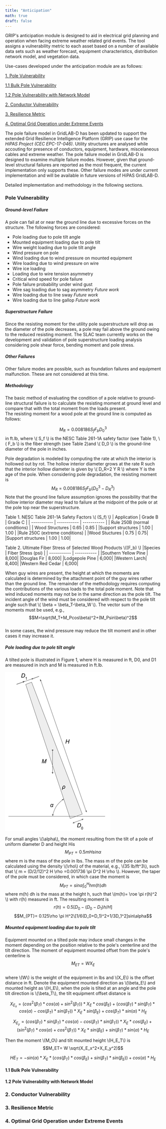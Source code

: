 ```yaml
---
title: "Anticipation"
math: true
draft: false
---
```


GRIP's anticipation module is designed to aid in electrical grid planning and operation when facing extreme weather related grid events. The tool assigns a vulnerability metric to each asset based on a number of available data sets such as weather forecast, equipment characteristics, distribution network model, and vegetation data.

Use-cases developed under the anticipation module are as follows: 

[1. Pole Vulnerability](#Pole-Vulnerability)

[1.1 Bulk Pole Vulnerability](#Bulk-Pole-Vulnerability)

[1.2 Pole Vulnerability with Network Model](#Pole-Vulnerability-with-Network-Model)

[2. Conductor Vulnerability](#Conductor-Vulnerability)

[3. Resilience Metric](#Resilience-Metric)

[4. Optimal Grid Operation under Extreme Events](#Optimal-Grid-Operation-under-Extreme-Events)



The pole failure model in GridLAB-D has been updated to support the extended Grid Resilience Intelligence Platform (GRIP) use case for the *HiPAS Project (CEC EPC-17-046)*. Utility structures are analysed while accouting for presence of conductors, equipment, hardware, miscelaneous cables and extreme weather. The pole failure model in GridLAB-D is designed to examine multiple failure modes. However, given that ground-level structural failures are reported as the most frequent, the current implementation only supports these. Other failure modes are under current implementation and will be available in future versions of HiPAS GridLAB-D.



Detailed implementation and methodology in the following sections. 

### Pole Vulnerability

##### Ground-level Failure
A pole can fail at or near the ground line due to excessive forces on the structure.  The following forces are considered:
- Pole loading due to pole tilt angle
- Mounted equipment loading due to pole tilt
- Wire weight loading due to pole tilt angle
- Wind pressure on pole
- Wind loading due to wind pressure on mounted equipment
- Wire loading due to wind pressure on wire
- Wire ice loading
- Loading due to wire tension asymmetry
- Critical wind speed for pole failure
- Pole failure probability under wind gust
- Wire sag loading due to sag asymmetry *Future work*
- Wire loading due to line sway *Future work*
- Wire loading due to line gallop *Future work*

##### Superstructure Failure 
Since the resisting moment for the utility pole superstructure will drop as the diameter of the pole decreases, a pole may fail above the ground owing to the reduced resisting moment. The SLAC team currently works on the development and validation of pole superstructure loading analysis considering pole shear force, bending moment and pole stress.
##### Other Failures
Other failure modes are possible, such as foundation failures and equipment malfunction. These are not considered at this time.

##### Methodology

The basic method of evaluating the condition of a pole relative to ground-line structural failure is to calculate the resisting moment at ground level and compare that with the total moment from the loads present.  
The resisting moment for a wood pole at the ground line is computed as follows:


$$M_R = 0.008186S_fF_bD_0^3$$
in ft.lb, where \\( S_f \\) is the NESC Table 261-1A safety factor (see Table 1), \\( F_b \\) is the fiber strength (see Table 2)and \\( D_0 \\) is the ground-line diameter of the pole in inches.

Pole degradation is modeled by computing the rate at which the interior is hollowed out by rot.  The hollow interior diameter grows at the rate R such that the interior hollow diameter is given by \\( D_R=2 Y R \\) where Y is the age of the pole.  When considering pole degradation, the resisting moment is  
	$$M_R=0.008186 S_f F_b (D_0^3-D_R^3)$$
Note that the ground line failure assumption ignores the possibility that the hollow interior diameter may lead to failure at the midpoint of the pole or at the pole top near the superstructure.

Table 1. NESC Table 261-1A Safety Factors \\( (S_f) \\)
| Application      | Grade B | Grade C |
| ----------- | ----------- | ----------- |
| Rule 250B (normal conditions)           |
| Wood Structures   | 0.65        | 0.85 |
|Support structures | 1.00 | 1.00 |
|Rule 250C (extreme conditions) |
|Wood Stuctures | 0.75 | 0.75|
|Support structures | 1.00 | 1.00|

Table 2. Ultimate Fiber Stress of Selected Wood Products \\((F_b) \\)
|Species | Fiber Stress (psi) |
| ----------- | ----------- |
|Southern Yellow Pine | 8,000|
|Douglas Fir | 8,000|
|Lodgepole Pine | 6,000|
|Western Larch| 8,400|
|Western Red Cedar | 6,000|

When guy wires are present, the height at which the moments are calculated is determined by the attachment point of the guy wires rather than the ground line. The remainder of the methodology requires computing the contributions of the various loads to the total pole moment.
Note that wind induced moments may not be in the same direction as the pole tilt. The incident angle of the wind must be considered with respect to the pole tilt angle such that \\( \beta = \beta_T-\beta_W \\).  The vector sum of the moments must be used, e.g.,
	$$M=\sqrt(M_T+M_Pcos\beta)^2+(M_Psin\beta)^2$$	
In some cases, the wind pressure may reduce the tilt moment and in other cases it may increase it.

##### Pole loading due to pole tilt angle

A tilted pole is illustrated in Figure 1, where H is measured in ft, D0, and D1 are measured in inch and M is measured in ft.lb. 

![Figure 1: Tilted pole](figures/pole_tilt.png?style=centerme)


For small angles \\(\alpha\\), the moment resulting from the tilt of a pole of uniform diameter D and height His
	$$M_{PT}=0.5 m H sin\alpha$$
where m is the mass of the pole in lbs. The mass m of the pole can be calculated using the density \\(\rho\\) of the material, e.g., \\(35 lb/ft^3\\), such that \\( m = (D/2/12)^2 H \rho =0.001736 \pi D^2 H \rho \\). 
However, the taper of the pole must be considered, in which case the moment is
	$$M_{PT}= sin\alpha \int_0^H h m(h) dh $$
where m(h) dh is the mass at the height h, such that \\(m(h)= \roe \pi r(h)^2 \\) with r(h) measured in ft. The resulting moment is	
$$r(h)=0.5 [D_0-(D_0-D_1) h/H]$$
$$M_{PT}= 0.125\rho \pi H^2\[1/6(D_0+D_1)^2+1/3D_1^2]sin\alpha$$

##### Mounted equipment loading due to pole tilt
Equipment mounted on a tilted pole may induce small changes in the moment depending on the position relative to the pole's centerline and the tilt direction.  The moment of equipment mounted offset from the pole's centerline is
	$$M_{ET}= W X_E$$	
where \\(W\\) is the weight of the equipment in lbs and \\(X_E\\) is the offset distance in ft.  Denote the equipment mounted direction as \\(\beta_E\\) and mounted height as \\(H_E\\), when the pole is tilted at an angle  and the pole tilt direction is \\(\beta_T\\), the tilt equipment offset distance is

$$X_E_x= (cos^2(\beta_T)*cos(\alpha)+sin^2(\beta_T))*X_E*cos(\beta_E)+(cos(\beta_T)*sin(\beta_T)*cos(\alpha)-cos(\beta_T)*sin(\beta_T))*X_E*sin(\beta_E)+cos(\beta_T)*sin(\alpha)*H_E$$

$$X_E_y= (cos(\beta_T)*sin(\beta_T)*cos(\alpha)-cos(\beta_T)*sin(\beta_T))*X_E*cos(\beta_E)+(sin^2(\beta_T)*cos(\alpha)+cos^2(\beta_T))*X_E*sin(\beta_E)+sin(\beta_T)*sin(\alpha)*H_E $$

Then the moment \\(M_O\\) and tilt mounted height \\(H_E_T\\) is
$$M_ET= W \sqrt(X_E_x^2+X_E_y^2)$$

$$HE_T=-sin(\alpha)*X_E*(cos(\beta_T)*cos(\beta_E)+sin(\beta_T)*sin(\beta_E))+cos(\alpha)*H_E$$


#### 1.1 Bulk Pole Vulnerability 
#### 1.2 Pole Vulnerability with Network Model

### 2. Conductor Vulnerability
### 3. Resilience Metric
### 4. Optimal Grid Operation under Extreme Events



